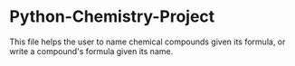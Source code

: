 # Python-Chemistry-Project
This file helps the user to name chemical compounds given its formula, or write a compound's formula given its name.
